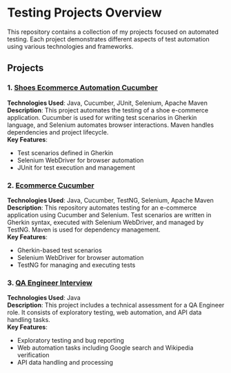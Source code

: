 # Testing Projects Overview

This repository contains a collection of my projects focused on automated testing. Each project demonstrates different aspects of test automation using various technologies and frameworks.

## Projects

### 1. [Shoes Ecommerce Automation Cucumber](https://github.com/esmartdie/Shoes_Ecommerce_Automation_Cucumber)

**Technologies Used**: Java, Cucumber, JUnit, Selenium, Apache Maven  
**Description**: This project automates the testing of a shoe e-commerce application. Cucumber is used for writing test scenarios in Gherkin language, and Selenium automates browser interactions. Maven handles dependencies and project lifecycle.  
**Key Features**:
- Test scenarios defined in Gherkin
- Selenium WebDriver for browser automation
- JUnit for test execution and management

### 2. [Ecommerce Cucumber](https://github.com/esmartdie/Ecommerce-cucumber)

**Technologies Used**: Java, Cucumber, TestNG, Selenium, Apache Maven  
**Description**: This repository automates testing for an e-commerce application using Cucumber and Selenium. Test scenarios are written in Gherkin syntax, executed with Selenium WebDriver, and managed by TestNG. Maven is used for dependency management.  
**Key Features**:
- Gherkin-based test scenarios
- Selenium WebDriver for browser automation
- TestNG for managing and executing tests

### 3. [QA Engineer Interview](https://github.com/esmartdie/QA_Engineer_Interview)

**Technologies Used**: Java  
**Description**: This project includes a technical assessment for a QA Engineer role. It consists of exploratory testing, web automation, and API data handling tasks.  
**Key Features**:
- Exploratory testing and bug reporting
- Web automation tasks including Google search and Wikipedia verification
- API data handling and processing

